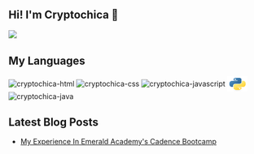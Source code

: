 ## Hi! I'm Cryptochica 👋

<div align="left">
 <img height="180em" src="https://github-readme-stats.vercel.app/api?username=0xcryptochica&show_icons=true&theme=tokyonight&include_all_commits=true&count_private=true"/>
</div>

## My Languages
<div style-"display: inline_block">
<img align="center" alt="cryptochica-html" height="30" width="40" src="https://cdn.jsdelivr.net/gh/devicons/devicon/icons/html5/html5-original.svg" />
<img align="center" alt="cryptochica-css" height="30" width="40" src="https://cdn.jsdelivr.net/gh/devicons/devicon/icons/css3/css3-original.svg" />
<img align="center" alt="cryptochica-javascript" height="30" width="40" src="https://cdn.jsdelivr.net/gh/devicons/devicon/icons/javascript/javascript-original.svg" />
<img align="center" alt="cryptochica-python" height="30" width="40" src="https://raw.githubusercontent.com/devicons/devicon/master/icons/python/python-original.svg">
<img align="center" alt="cryptochica-java" height="30" width="40" src="https://cdn.jsdelivr.net/gh/devicons/devicon/icons/java/java-original.svg"/>
</div>

## Latest Blog Posts

<!-- BLOG-POST-LIST:START -->
- [My Experience In Emerald Academy&#39;s Cadence Bootcamp](https://cryptochica.hashnode.dev/my-experience-in-emerald-academys-cadence-bootcamp)
<!-- BLOG-POST-LIST:END -->
